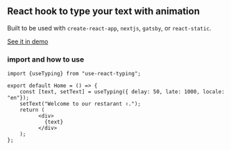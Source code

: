 ## React hook to type your text with animation 

Built to be used with `create-react-app`, `nextjs`, `gatsby`, or `react-static`.

[See it in demo](https://ismailsalmi.net/hooks/useTyping)

### import and how to use

```
import {useTyping} from "use-react-typing";

export default Home = () => {
    const [text, setText] = useTyping({ delay: 50, late: 1000, locale: "en"});
    setText("Welcome to our restarant ✌.");
    return (
          <div>
            {text}
          </div>
    );
};
```

